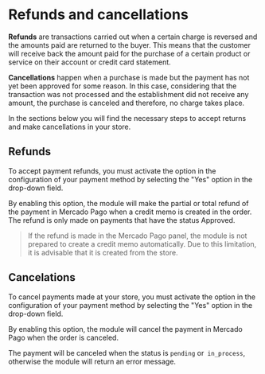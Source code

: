 # Refunds and cancellations

**Refunds** are transactions carried out when a certain charge is reversed and the amounts paid are returned to the buyer. This means that the customer will receive back the amount paid for the purchase of a certain product or service on their account or credit card statement.

**Cancellations** happen when a purchase is made but the payment has not yet been approved for some reason. In this case, considering that the transaction was not processed and the establishment did not receive any amount, the purchase is canceled and therefore, no charge takes place.

In the sections below you will find the necessary steps to accept returns and make cancellations in your store.

## Refunds

To accept payment refunds, you must activate the option in the configuration of your payment method by selecting the "Yes" option in the drop-down field.

By enabling this option, the module will make the partial or total refund of the payment in Mercado Pago when a credit memo is created in the order. The refund is only made on payments that have the status Approved.

> If the refund is made in the Mercado Pago panel, the module is not prepared to create a credit memo automatically. Due to this limitation, it is advisable that it is created from the store.

## Cancelations

To cancel payments made at your store, you must activate the option in the configuration of your payment method by selecting the "Yes" option in the drop-down field.

By enabling this option, the module will cancel the payment in Mercado Pago when the order is canceled.

The payment will be canceled when the status is `pending` or` in_process`, otherwise the module will return an error message.
